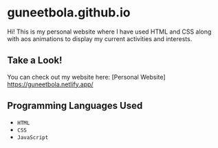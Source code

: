 # guneetbola.github.io

Hi! This is my personal website where I have used HTML and CSS along with aos animations to display my current activities and interests.

## Take a Look!
You can check out my website here: [Personal Website] https://guneetbola.netlify.app/

## Programming Languages Used
- `HTML`
- `CSS`
- `JavaScript`

